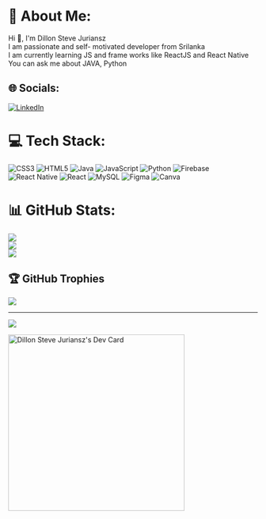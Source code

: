 # 💫 About Me:
Hi 👋, I'm Dillon Steve Juriansz<br>I am passionate and self- motivated developer from Srilanka<br>I am currently learning JS and frame works like ReactJS and React Native<br>You can ask me about JAVA, Python


## 🌐 Socials:
[![LinkedIn](https://img.shields.io/badge/LinkedIn-%230077B5.svg?logo=linkedin&logoColor=white)](https://linkedin.com/in/www.linkedin.com/in/dillon-sj) 

# 💻 Tech Stack:
![CSS3](https://img.shields.io/badge/css3-%231572B6.svg?style=for-the-badge&logo=css3&logoColor=white) ![HTML5](https://img.shields.io/badge/html5-%23E34F26.svg?style=for-the-badge&logo=html5&logoColor=white) ![Java](https://img.shields.io/badge/java-%23ED8B00.svg?style=for-the-badge&logo=openjdk&logoColor=white) ![JavaScript](https://img.shields.io/badge/javascript-%23323330.svg?style=for-the-badge&logo=javascript&logoColor=%23F7DF1E) ![Python](https://img.shields.io/badge/python-3670A0?style=for-the-badge&logo=python&logoColor=ffdd54) ![Firebase](https://img.shields.io/badge/firebase-%23039BE5.svg?style=for-the-badge&logo=firebase) ![React Native](https://img.shields.io/badge/react_native-%2320232a.svg?style=for-the-badge&logo=react&logoColor=%2361DAFB) ![React](https://img.shields.io/badge/react-%2320232a.svg?style=for-the-badge&logo=react&logoColor=%2361DAFB) ![MySQL](https://img.shields.io/badge/mysql-%2300000f.svg?style=for-the-badge&logo=mysql&logoColor=white) ![Figma](https://img.shields.io/badge/figma-%23F24E1E.svg?style=for-the-badge&logo=figma&logoColor=white) ![Canva](https://img.shields.io/badge/Canva-%2300C4CC.svg?style=for-the-badge&logo=Canva&logoColor=white)
# 📊 GitHub Stats:
![](https://github-readme-stats.vercel.app/api?username=dillon-sj&theme=midnight-purple&hide_border=true&include_all_commits=true&count_private=true)<br/>
![](https://github-readme-streak-stats.herokuapp.com/?user=dillon-sj&theme=midnight-purple&hide_border=true)<br/>
![](https://github-readme-stats.vercel.app/api/top-langs/?username=dillon-sj&theme=midnight-purple&hide_border=true&include_all_commits=true&count_private=true&layout=compact)

## 🏆 GitHub Trophies
![](https://github-profile-trophy.vercel.app/?username=dillon-sj&theme=dracula&no-frame=true&no-bg=true&margin-w=4)

---
[![](https://visitcount.itsvg.in/api?id=dillon-sj&icon=5&color=6)](https://visitcount.itsvg.in)

<!-- Proudly created with GPRM ( https://gprm.itsvg.in ) -->

<a href="https://app.daily.dev/dillonstevejuriansz"><img src="https://api.daily.dev/devcards/v2/xj2BWYhZgj3BfAsU09EnG.png?type=default&r=sai" width="356" alt="Dillon Steve Juriansz's Dev Card"/></a>
